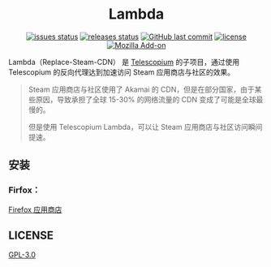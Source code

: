 <h1 align="center">Lambda</h1>

<p align="center">
    <a href="https://github.com/dawoea/Replace-Steam-CDN/issues"><img src="https://img.shields.io/github/issues/dawoea/Replace-Steam-CDN.svg?style=flat-square" alt="issues status"></a>
    <a href="https://github.com/dawoea/Replace-Steam-CDN/releases"><img src="https://img.shields.io/github/release/dawoea/Replace-Steam-CDN.svg?style=flat-square" alt="releases status"></a>
    <a href="https://github.com/dawoea/Replace-Steam-CDN/commits/master"><img src="https://img.shields.io/github/last-commit/dawoea/Replace-Steam-CDN.svg?style=flat-square" alt="GitHub last commit"></a>
    <a href="https://github.com/dawoea/Replace-Steam-CDN/blob/master/LICENSE"><img src="https://img.shields.io/github/license/dawoea/Replace-Steam-CDN.svg?style=flat-square" alt="license"></a>
    <a href="https://addons.mozilla.org/en-US/firefox/addon/replace-steam-cdn/"><img src="https://img.shields.io/amo/users/replace-steam-cdn.svg?style=flat-square" alt="Mozilla Add-on"></a>
</p>

Lambda（Replace-Steam-CDN） 是 [Telescopium](https://github.com/dawoea/Telescopium) 的子项目，通过使用 Telescopium 的反向代理达到加速访问 Steam 应用商店与社区的效果。

>Steam 应用商店与社区使用了 Akamai 的 CDN，但是在部分国家，由于某些原因，导致承担了全球 15-30% 的网络流量的 CDN 变成了可能是全球最慢的。
>
>但是使用 Telescopium Lambda，可以让 Steam 应用商店与社区访问瞬间提速。

## 安装

### Firfox：

[Firefox 应用商店](https://addons.mozilla.org/en-US/firefox/addon/replace-steam-cdn/)

## LICENSE
[GPL-3.0](LICENSE)